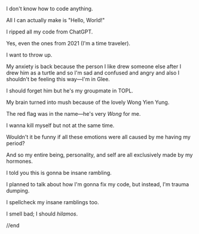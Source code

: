 I don't know how to code anything.

All I can actually make is "Hello, World!"

I ripped all my code from ChatGPT.

Yes, even the ones from 2021 (I'm a time traveler).

I want to throw up.

My anxiety is back because the person I like drew someone else after I drew him as a turtle and so I'm sad and confused and angry and also I shouldn't be feeling this way—I'm in Glee.

I should forget him but he's my groupmate in TOPL.

My brain turned into mush because of the lovely Wong Yien Yung.

The red flag was in the name—he's very *Wong* for me.

I wanna kill myself but not at the same time.

Wouldn't it be funny if all these emotions were all caused by me having my period?

And so my entire being, personality, and self are all exclusively made by my hormones.

I told you this is gonna be insane rambling.

I planned to talk about how I'm gonna fix my code, but instead, I'm trauma dumping.

I spellcheck my insane ramblings too.

I smell bad; I should _hilamos_.

//end
